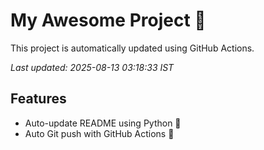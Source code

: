 # My Awesome Project 🚀

This project is automatically updated using GitHub Actions.

_Last updated: 2025-08-13 03:18:33 IST_

## Features
- Auto-update README using Python 🐍
- Auto Git push with GitHub Actions 🤖
